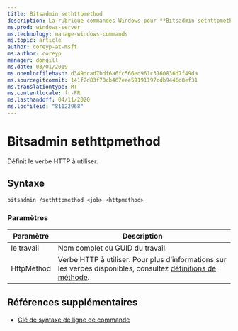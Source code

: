 ```yaml
---
title: Bitsadmin sethttpmethod
description: La rubrique commandes Windows pour **Bitsadmin sethttpmethod**, qui définit le verbe http à utiliser.
ms.prod: windows-server
ms.technology: manage-windows-commands
ms.topic: article
author: coreyp-at-msft
ms.author: coreyp
manager: dongill
ms.date: 03/01/2019
ms.openlocfilehash: d349dcad7bdf6a6fc566ed961c3160836d7f49da
ms.sourcegitcommit: 141f2d83f70cb467eee59191197cdb9446d8ef31
ms.translationtype: MT
ms.contentlocale: fr-FR
ms.lasthandoff: 04/11/2020
ms.locfileid: "81122968"
---
```

# <a name="bitsadmin-sethttpmethod"></a>Bitsadmin sethttpmethod

Définit le verbe HTTP à utiliser.

## <a name="syntax"></a>Syntaxe

```
bitsadmin /sethttpmethod <job> <httpmethod>
```

### <a name="parameters"></a>Paramètres

| Paramètre | Description |
| --------- | ----------- |
| le travail | Nom complet ou GUID du travail. |
| HttpMethod | Verbe HTTP à utiliser. Pour plus d’informations sur les verbes disponibles, consultez [définitions de méthode](https://www.w3.org/Protocols/rfc2616/rfc2616-sec9.html). |

## <a name="additional-references"></a>Références supplémentaires

- [Clé de syntaxe de ligne de commande](command-line-syntax-key.md)